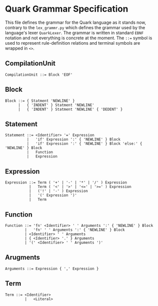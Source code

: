 # Quark Grammar Specification

This file defines the grammar for the Quark language as it stands now, contrary to the `lex_grammr.py` which defines the grammar used by the language's lexer `QuarkLexer`. The grammar is written in standard `EBNF` notation and not everything is concrete at the moment. The `::=` symbol is used to represent rule-definition relations and terminal symbols are wrapped in `<>`.

## CompilationUnit
    CompilationUnit ::= Block 'EOF'

## Block
    Block ::= { Statment 'NEWLINE' }
          |   { 'INDENT' } Statment 'NEWLINE' 
          |   { 'INDENT' } Statment 'NEWLINE' { 'DEDENT' }

## Statement
    Statement ::= <Identifier> '=' Expression
              |   'if' Expression ':' { 'NEWLINE' } Block
              |   'if' Expression ':' { 'NEWLINE' } Block 'else:' { 'NEWLINE' } Block
              |   Function
              |   Expression

## Expression
    Expression ::= Term ( '+' | '-' | '*' | '/' ) Expression
               |   Term ( '<' | '>' | '<=' | '>=' ) Expression 
               |   ('!' | '-' ) Expression
               |   '(' Expression ')'
               |   Term

## Function
    Function ::= 'fn' <Identifier> ' ' Arguments ':' { 'NEWLINE' } Block
             |   'fn' ' ' Arguments ':' { 'NEWLINE' } Block
             | <Identifier> ' ' Arguments
             | { <Identifier> '.' } Arguments
             | '(' <Identifier> ' ' Arguments ')'

## Arugments
    Arguments ::= Expression { ',' Expression }

## Term
    Term ::= <Identifier>
             |   <Literal>
